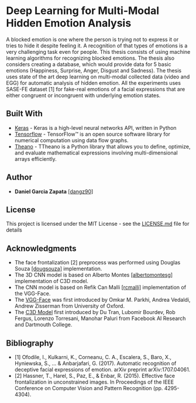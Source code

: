 # Deep Learning for Multi-Modal Hidden Emotion Analysis

A blocked emotion is one where the person is trying not to express it or tries to hide it despite feeling it. A recognition of that types of emotions is a very challenging task even for people. This thesis consists of using machine learning algorithms for recognizing blocked emotions. The thesis also considers creating a database, which would provide data for 5 basic emotions (Happiness, Surprise, Anger, Disgust and Sadness). The thesis uses state of the art deep learning on multi-modal collected data (video and EGG) for automatic analysis of hidden emotion. All the experiments uses SASE-FE dataset [1] for fake-real emotions of a facial expressions that are either congruent or incongruent with underlying emotion states. 

<!-- ## Getting Started

These instructions will get you a copy of the project up and running on your local machine for development and testing purposes. See deployment for notes on how to deploy the project on a live system.

### Prerequisites

What things you need to install the software and how to install them

```
Give examples
``` -->

## Built With

* [Keras](https://keras.io/) - Keras is a high-level neural networks API, written in Python
* [Tensorflow](https://www.tensorflow.org/) - TensorFlow™ is an open source software library for numerical computation using data flow graphs.
* [Theano](http://deeplearning.net/software/theano/) - TTheano is a Python library that allows you to define, optimize, and evaluate mathematical expressions involving multi-dimensional arrays efficiently.

## Author

* **Daniel Garcia Zapata** [[dangz90]](https://github.com/dangz90)

## License

This project is licensed under the MIT License - see the [LICENSE.md](LICENSE.md) file for details

## Acknowledgments

* The face frontalization [2] preprocess was performed using Douglas Souza [[dougsouza]](https://github.com/dougsouza/face-frontalization) implementation.
* The 3D CNN model is based on Alberto Montes [[albertomontesg]](https://gist.github.com/albertomontesg/d8b21a179c1e6cca0480ebdf292c34d2) implementation of C3D model.
* The CNN model is based on Refik Can Malli [[rcmalli]](https://github.com/rcmalli/keras-vggface) implementation of the VGG-Face.
* The [VGG-Face](http://www.robots.ox.ac.uk/~vgg/software/vgg_face/) was first introduced by Omkar M. Parkhi, Andrea Vedaldi, Andrew Zisserman from University of Oxford.
* The [C3D Model](https://www.cv-foundation.org/openaccess/content_iccv_2015/html/Tran_Learning_Spatiotemporal_Features_ICCV_2015_paper.html) first introduced by Du Tran, Lubomir Bourdev, Rob Fergus, Lorenzo Torresani, Manohar Paluri
from Facebook AI Research and Dartmouth College.

## Bibliography
* [1] Ofodile, I., Kulkarni, K., Corneanu, C. A., Escalera, S., Baro, X., Hyniewska, S., ... & Anbarjafari, G. (2017). Automatic recognition of deceptive facial expressions of emotion. arXiv preprint arXiv:1707.04061.
* [2] Hassner, T., Harel, S., Paz, E., & Enbar, R. (2015). Effective face frontalization in unconstrained images. In Proceedings of the IEEE Conference on Computer Vision and Pattern Recognition (pp. 4295-4304).
